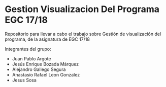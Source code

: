 # Gestion Visualizacion Del Programa EGC 17/18
Repositorio para llevar a cabo el trabajo sobre Gestión de visualización del programa, de la asignatura de EGC 17/18

Integrantes del grupo:
- Juan Pablo Argote
- Jesús Enrique Bozada Márquez
- Alejandro Gallego Segura
- Anastasio Rafael Leon Gonzalez
- Jesus Sosa 
